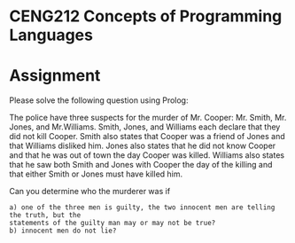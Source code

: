 # CENG212 Concepts of Programming Languages

# Assignment #


Please solve the following question using Prolog:

The police have three suspects for the murder of Mr. Cooper: Mr. Smith, Mr. Jones, and
Mr.Williams. Smith, Jones, and Williams each declare that they did not kill Cooper. Smith also
states that Cooper was a friend of Jones and that Williams disliked him. Jones also states that he
did not know Cooper and that he was out of town the day Cooper was killed. Williams also states
that he saw both Smith and Jones with Cooper the day of the killing and that either Smith or Jones
must have killed him.

Can you determine who the murderer was if

```
a) one of the three men is guilty, the two innocent men are telling the truth, but the
statements of the guilty man may or may not be true?
b) innocent men do not lie?
```
